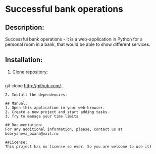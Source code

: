 # Successful bank operations

## Description:
Successful bank operations - it is a web-application in Python for a personal room in a bank, 
that would be able to show different services.

## Installation:
1. Clone repository:
   ```
git clone http://github.com/...
   ```
2. Install the dependencies:

## Manual:
1. Open this application in your web-browser.
2. Create a new project and start adding tasks.
3. Try to manage your time limits

## Documentation:
For any additional information, please, contact us at bobrysheva_oxana@mail.ru

##License:
This project has no license so ever. So you are welcome to use it)
